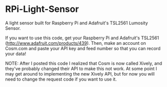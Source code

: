 RPi-Light-Sensor
================

A light sensor built for Raspberry Pi and Adafruit's TSL2561 Lumosity Sensor.

If you want to use this code, get your Raspberry Pi and Adafruit's TSL2561 (http://www.adafruit.com/products/439). Then, make an account on Cosm.com and paste your API key and feed number so that you can record your data!

NOTE: After I posted this code I realized that Cosm is now called Xively, and they've probably changed their API to make this not work. At some point I may get around to implementing the new Xively API, but for now you will need to change the request code if you want to use it.
